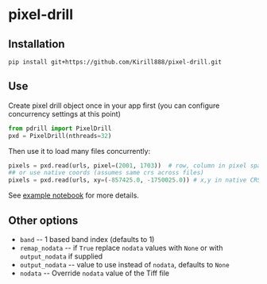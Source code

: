 # pixel-drill

## Installation

```
pip install git+https://github.com/Kirill888/pixel-drill.git
```

## Use

Create pixel drill object once in your app first (you can configure concurrency settings at this point)

```python
from pdrill import PixelDrill
pxd = PixelDrill(nthreads=32)
```

Then use it to load many files concurrently:

```python
pixels = pxd.read(urls, pixel=(2001, 1703))  # row, column in pixel space
## or use native coords (assumes same crs across files)
pixels = pxd.read(urls, xy=(-857425.0, -1750025.0)) # x,y in native CRS of the files
```

See [example notebook](https://github.com/Kirill888/pixel-drill/blob/94f43af69fb9d05eab60e6660587b8f453d296f7/example.ipynb) for more details.

## Other options

- `band` -- 1 based band index (defaults to 1)
- `remap_nodata` -- if `True` replace `nodata` values with `None` or with `output_nodata` if supplied
- `output_nodata` -- value to use instead of `nodata`, defaults to `None`
- `nodata` -- Override `nodata` value of the Tiff file
